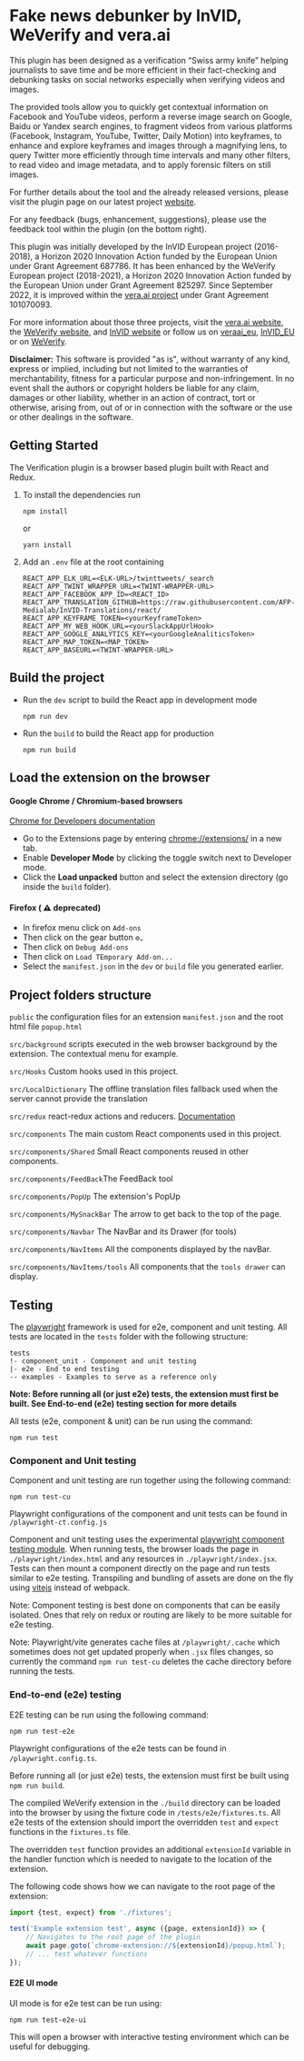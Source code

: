 # Fake news debunker by InVID, WeVerify and vera.ai

This plugin has been designed as a verification “Swiss army knife” helping journalists to save time and be more
efficient in their fact-checking and debunking tasks on social networks especially when verifying videos and images.

The provided tools allow you to quickly get contextual information on Facebook and YouTube videos, perform a reverse
image search on Google, Baidu or Yandex search engines, to fragment videos from various platforms (Facebook, Instagram,
YouTube, Twitter, Daily Motion) into keyframes, to enhance and explore keyframes and images through a magnifying lens,
to query Twitter more efficiently through time intervals and many other filters, to read video and image metadata, and
to apply forensic filters on still images.

For further details about the tool and the already released versions, please visit the plugin page on our latest
project [website](https://www.veraai.eu/category/verification-plugin/).

For any feedback (bugs, enhancement, suggestions), please use the feedback tool within the plugin (on the bottom right).

This plugin was initially developed by the InVID European project (2016-2018), a Horizon 2020 Innovation Action funded
by the European Union under Grant Agreement 687786. It has been enhanced by the WeVerify European project (2018-2021), a
Horizon 2020 Innovation Action funded by the European Union under Grant Agreement 825297. Since September 2022, it is
improved within the [vera.ai project](https://veraai.eu) under Grant Agreement 101070093.

For more information about those three projects, visit the [vera.ai website](https://veraai.eu),
the [WeVerify website](https://weverify.eu/), and [InVID website](http://www.invid-project.eu) or follow us
on [veraai_eu](https://twitter.com/veraai_eu), [InVID_EU](https://twitter.com/InVID_EU) or
on [WeVerify](https://twitter.com/WeVerify).

**Disclaimer:** This software is provided "as is", without warranty of any kind, express or implied, including but not
limited to the warranties of merchantability, fitness for a particular purpose and non-infringement. In no event shall
the authors or copyright holders be liable for any claim, damages or other liability, whether in an action of contract,
tort or otherwise, arising from, out of or in connection with the software or the use or other dealings in the software.

## Getting Started

The Verification plugin is a browser based plugin built with React and Redux.

1. To install the dependencies run
   ```
   npm install
   ```
   or
   ```
   yarn install
   ```

3. Add an `.env` file at the root containing
   ```
   REACT_APP_ELK_URL=<ELK-URL>/twinttweets/_search
   REACT_APP_TWINT_WRAPPER_URL=<TWINT-WRAPPER-URL>
   REACT_APP_FACEBOOK_APP_ID=<REACT_ID>
   REACT_APP_TRANSLATION_GITHUB=https://raw.githubusercontent.com/AFP-Medialab/InVID-Translations/react/
   REACT_APP_KEYFRAME_TOKEN=<yourKeyframeToken>
   REACT_APP_MY_WEB_HOOK_URL=<yourSlackAppUrlHook>
   REACT_APP_GOOGLE_ANALYTICS_KEY=<yourGoogleAnaliticsToken>
   REACT_APP_MAP_TOKEN=<MAP_TOKEN>
   REACT_APP_BASEURL=<TWINT-WRAPPER-URL>
   ```

## Build the project

- Run the `dev` script to build the React app in development mode
  ```
  npm run dev
  ```

- Run the `build` to build the React app for production
  ```
  npm run build
  ```


## Load the extension on the browser

#### Google Chrome / Chromium-based browsers

[Chrome for Developers documentation](https://developer.chrome.com/docs/extensions/get-started/tutorial/hello-world#load-unpacked)

- Go to the Extensions page by entering [chrome://extensions/](chrome://extensions/) in a new tab.  
- Enable **Developer Mode** by clicking the toggle switch next to Developer mode.
- Click the **Load unpacked** button and select the extension directory (go inside the `build` folder).

#### Firefox ( ⚠️ deprecated)

- In firefox menu click on `Add-ons`
- Then click on the gear button `⚙⌄`
- Then click on `Debug Add-ons`
- Then click on `Load TEmporary Add-on...`
- Select the `manifest.json` in the `dev` or `build` file you generated earlier.

## Project folders structure

`public` the configuration files for an extension `manifest.json` and the root html file `popup.html`

`src/background` scripts executed in the web browser background by the extension. The contextual menu for example.

`src/Hooks` Custom hooks used in this project.

`src/LocalDictionary` The offline translation files fallback used when the server cannot provide the translation

`src/redux` react-redux actions and
reducers. [Documentation](https://react-redux.js.org/)

`src/components` The main custom React components used in this project.

`src/components/Shared` Small React components reused in other components.

`src/components/FeedBack`The FeedBack tool

`src/components/PopUp` The extension's PopUp

`src/components/MySnackBar` The arrow to get back to the top of the page.

`src/components/Navbar` The NavBar and its Drawer (for tools)

`src/components/NavItems` All the components displayed by the navBar.

`src/components/NavItems/tools` All components that the `tools drawer` can display.

## Testing

The [playwright](https://playwright.dev/) framework is used for e2e, component and unit testing. All tests are located
in the `tests` folder with the following structure:

```
tests
!- component_unit - Component and unit testing
|- e2e - End to end testing
-- examples - Examples to serve as a reference only 
```

**Note: Before running all (or just e2e) tests, the extension must first be built. See End-to-end (e2e) testing section
for more details**

All tests (e2e, component & unit) can be run using the command:

```
npm run test
```

### Component and Unit testing

Component and unit testing are run together using the following command:

```
npm run test-cu
```

Playwright configurations of the component and unit tests can be found in `/playwright-ct.config.js`

Component and unit testing uses the
experimental [playwright component testing module](https://playwright.dev/docs/test-components).
When running tests, the browser loads the page in `./playwright/index.html` and any resources
in `./playwright/index.jsx`.
Tests can then mount a component directly on the page and run tests similar to e2e testing.
Transpiling and bundling of assets are done on the fly using [vitejs](https://vitejs.dev/) instead
of webpack.

Note: Component testing is best done on components that can be easily isolated. Ones that rely on redux or routing
are likely to be more suitable for e2e testing.

Note: Playwright/vite generates cache files at `/playwright/.cache` which sometimes does not get updated properly
when `.jsx` files changes, so currently the command `npm run test-cu` deletes the cache directory before running the
tests.

### End-to-end (e2e) testing

E2E testing can be run using the following command:

```
npm run test-e2e
```

Playwright configurations of the e2e tests can be found in `/playwright.config.ts`.

Before running all (or just e2e) tests, the extension must first be built using `npm run build`.

The compiled WeVerify extension in the `./build` directory can be loaded into the browser by using the fixture code in
`/tests/e2e/fixtures.ts`. All e2e tests of the extension should import the overridden `test` and `expect` functions in
the `fixtures.ts` file.

The overridden `test` function provides an additional `extensionId` variable in the handler function which is
needed to navigate to the location of the extension.

The following code shows how we can navigate to the root page of the extension:

```javascript
import {test, expect} from './fixtures';

test('Example extension test', async ({page, extensionId}) => {
    // Navigates to the root page of the plugin 
    await page.goto(`chrome-extension://${extensionId}/popup.html`);
    // ... test whatever functions
});
```

#### E2E UI mode

UI mode is for e2e test can be run using:

```
npm run test-e2e-ui
```

This will open a browser with interactive testing environment which can be useful for debugging.
